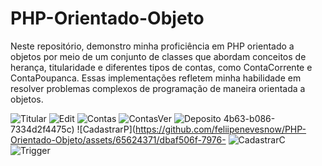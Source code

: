 # PHP-Orientado-Objeto
Neste repositório, demonstro minha proficiência em PHP orientado a objetos por meio de um conjunto de classes que abordam conceitos de herança, titularidade e diferentes tipos de contas, como ContaCorrente e ContaPoupanca. Essas implementações refletem minha habilidade em resolver problemas complexos de programação de maneira orientada a objetos.

![Titular](https://github.com/feliipenevesnow/PHP-Orientado-Objeto/assets/65624371/e9008a62-ba9e-49a7-acbb-656c1071b478)
![Edit](https://github.com/feliipenevesnow/PHP-Orientado-Objeto/assets/65624371/a6eda6fb-4ba8-4222-9c53-3f8238321594)
![Contas](https://github.com/feliipenevesnow/PHP-Orientado-Objeto/assets/65624371/789894e0-ffb5-47de-818f-27fd37b95ae4)
![ContasVer](https://github.com/feliipenevesnow/PHP-Orientado-Objeto/assets/65624371/8feb2118-4930-4359-833a-481b0c134874)
![Deposito](https://github.com/feliipenevesnow/PHP-Orientado-Objeto/assets/65624371/2c953199-da09-4e00-8603-6d91cecd2885)
4b63-b086-7334d2f4475c)
![CadastrarP](https://github.com/feliipenevesnow/PHP-Orientado-Objeto/assets/65624371/dbaf506f-7976-
![CadastrarC](https://github.com/feliipenevesnow/PHP-Orientado-Objeto/assets/65624371/f283d6a5-2085-4997-8f70-ed344ae1b33f)
![Trigger](https://github.com/feliipenevesnow/PHP-Orientado-Objeto/assets/65624371/16beb029-170a-4fbc-8f73-21f6f9b07f57)
